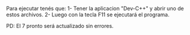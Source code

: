 Para ejecutar tenés que:
1- Tener la aplicacion "Dev-C++" y abrir uno de estos archivos. 
2- Luego con la tecla F11 se ejecutará el programa.

PD: El 7 pronto será actualizado sin errores.
